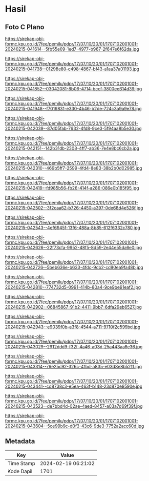 # Hasil

## Foto C Plano

https://sirekap-obj-formc.kpu.go.id/7fee/pemilu/pdpr/17/07/10/20/01/1707102001001-20240215-041614--5fb55e09-1ed7-4977-b967-2f647e6f62da.jpg

https://sirekap-obj-formc.kpu.go.id/7fee/pemilu/pdpr/17/07/10/20/01/1707102001001-20240215-041738--01298e80-c498-4867-bf43-a1aa37a01193.jpg

https://sirekap-obj-formc.kpu.go.id/7fee/pemilu/pdpr/17/07/10/20/01/1707102001001-20240215-041852--03042081-8b06-4714-bccf-3800ee614d39.jpg

https://sirekap-obj-formc.kpu.go.id/7fee/pemilu/pdpr/17/07/10/20/01/1707102001001-20240215-041948--f7019831-e330-4b46-b2de-724c3a9a9e78.jpg

https://sirekap-obj-formc.kpu.go.id/7fee/pemilu/pdpr/17/07/10/20/01/1707102001001-20240215-042039--87d05fab-7632-4fd8-9ce3-5f94aa8b5e30.jpg

https://sirekap-obj-formc.kpu.go.id/7fee/pemilu/pdpr/17/07/10/20/01/1707102001001-20240215-042151--142b31db-2308-4ff7-ab36-7e4e8bc6cb2a.jpg

https://sirekap-obj-formc.kpu.go.id/7fee/pemilu/pdpr/17/07/10/20/01/1707102001001-20240215-042310--469b5ff7-2599-4fd4-8e83-38b2b0d02985.jpg

https://sirekap-obj-formc.kpu.go.id/7fee/pemilu/pdpr/17/07/10/20/01/1707102001001-20240215-042419--fd985b56-fb26-414f-a286-086e0b185f95.jpg

https://sirekap-obj-formc.kpu.go.id/7fee/pemilu/pdpr/17/07/10/20/01/1707102001001-20240215-042502--3f2caa62-b726-4450-a397-0de68d4e526f.jpg

https://sirekap-obj-formc.kpu.go.id/7fee/pemilu/pdpr/17/07/10/20/01/1707102001001-20240215-042543--4ef6945f-13f6-488a-8b85-612f6332c780.jpg

https://sirekap-obj-formc.kpu.go.id/7fee/pemilu/pdpr/17/07/10/20/01/1707102001001-20240215-042626--22f73cfa-9952-48f5-8d59-2e44e55da6e0.jpg

https://sirekap-obj-formc.kpu.go.id/7fee/pemilu/pdpr/17/07/10/20/01/1707102001001-20240215-042726--5beb636e-b633-4fdc-9cb2-cd80ea9fa48b.jpg

https://sirekap-obj-formc.kpu.go.id/7fee/pemilu/pdpr/17/07/10/20/01/1707102001001-20240215-042810--774732d5-0991-414b-80a4-9ce9be91eaf2.jpg

https://sirekap-obj-formc.kpu.go.id/7fee/pemilu/pdpr/17/07/10/20/01/1707102001001-20240215-042902--06845867-91b2-4411-9bb7-6dfa29eb6527.jpg

https://sirekap-obj-formc.kpu.go.id/7fee/pemilu/pdpr/17/07/10/20/01/1707102001001-20240215-042943--e9039f0b-a3f8-4544-a711-9710f2c599bd.jpg

https://sirekap-obj-formc.kpu.go.id/7fee/pemilu/pdpr/17/07/10/20/01/1707102001001-20240215-043029--2912ddd9-f32f-4a46-a03d-25a443aa8e36.jpg

https://sirekap-obj-formc.kpu.go.id/7fee/pemilu/pdpr/17/07/10/20/01/1707102001001-20240215-043314--76e25c92-326c-41bd-a835-e03d8e8b5211.jpg

https://sirekap-obj-formc.kpu.go.id/7fee/pemilu/pdpr/17/07/10/20/01/1707102001001-20240215-043441--cd8738c3-e5ea-463f-b148-23d870e9590e.jpg

https://sirekap-obj-formc.kpu.go.id/7fee/pemilu/pdpr/17/07/10/20/01/1707102001001-20240215-043523--de7bbd4d-02ae-4aed-8457-a03a7d69f39f.jpg

https://sirekap-obj-formc.kpu.go.id/7fee/pemilu/pdpr/17/07/10/20/01/1707102001001-20240215-043604--5ce99b9c-d0f3-43c6-9de3-7752a2acc60d.jpg


## Metadata

| Key        | Value               |
| ---------- | ------------------- |
| Time Stamp | 2024-02-19 06:21:02 |
| Kode Dapil | 1701                |



